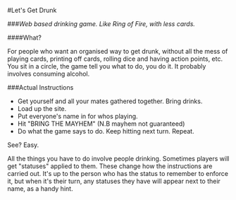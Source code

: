 #Let's Get Drunk

###*Web based drinking game. Like Ring of Fire, with less cards.*

####What?

For people who want an organised way to get drunk, without all the mess of playing cards, printing off cards, rolling dice and having action points, etc. You sit in a circle, the game tell you what to do, you do it. It probably involves consuming alcohol.

###Actual Instructions

- Get yourself and all your mates gathered together. Bring drinks.
- Load up the site.
- Put everyone's name in for whos playing.
- Hit "BRING THE MAYHEM" (N.B mayhem not guaranteed)
- Do what the game says to do. Keep hitting next turn. Repeat.

See? Easy.

All the things you have to do involve people drinking. Sometimes players will get "statuses" applied to them. These change how the instructions are carried out. It's up to the person who has the status to remember to enforce it, but when it's their turn, any statuses they have will appear next to their name, as a handy hint.
